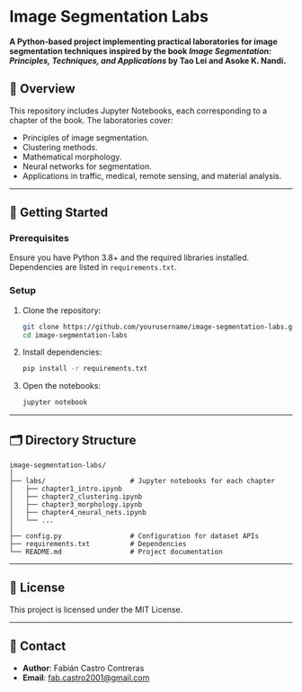 # Image Segmentation Labs

**A Python-based project implementing practical laboratories for image segmentation techniques inspired by the book *Image Segmentation: Principles, Techniques, and Applications* by Tao Lei and Asoke K. Nandi.**

## 📖 **Overview**
This repository includes Jupyter Notebooks, each corresponding to a chapter of the book. The laboratories cover:
- Principles of image segmentation.
- Clustering methods.
- Mathematical morphology.
- Neural networks for segmentation.
- Applications in traffic, medical, remote sensing, and material analysis.

---

## 🚀 **Getting Started**
### Prerequisites
Ensure you have Python 3.8+ and the required libraries installed. Dependencies are listed in `requirements.txt`.

### Setup
1. Clone the repository:
   ```bash
   git clone https://github.com/yourusername/image-segmentation-labs.git
   cd image-segmentation-labs
   ```
2. Install dependencies:
   ```bash
   pip install -r requirements.txt
   ```
3. Open the notebooks:
   ```bash
   jupyter notebook
   ```

---

## 🗂️ **Directory Structure**
```
image-segmentation-labs/
│
├── labs/                     # Jupyter notebooks for each chapter
│   ├── chapter1_intro.ipynb
│   ├── chapter2_clustering.ipynb
│   ├── chapter3_morphology.ipynb
│   ├── chapter4_neural_nets.ipynb
│   └── ...
│
├── config.py                 # Configuration for dataset APIs
├── requirements.txt          # Dependencies
└── README.md                 # Project documentation
```

---

## 📜 **License**
This project is licensed under the MIT License.

---

## 📧 **Contact**
- **Author**: Fabián Castro Contreras  
- **Email**: fab.castro2001@gmail.com  
